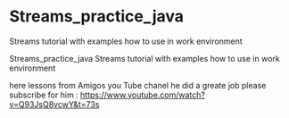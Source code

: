 # Streams_practice_java
Streams tutorial with examples how to use in work environment 

Streams_practice_java
Streams tutorial with examples how to use in work environment

here lessons from Amigos you Tube chanel he did a greate job please subscribe for him : https://www.youtube.com/watch?v=Q93JsQ8vcwY&t=73s
